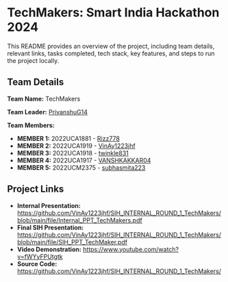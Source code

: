 # TechMakers: Smart India Hackathon 2024

This README provides an overview of the project, including team details, relevant links, tasks completed, tech stack, key features, and steps to run the project locally.

## Team Details

**Team Name:** TechMakers

**Team Leader:** [PriyanshuG14](https://github.com/Priyanshu14G)

**Team Members:**
- **MEMBER 1:** 2022UCA1881 - [Rizz778](https://github.com/Rizz778)
- **MEMBER 2:** 2022UCA1919 - [VinAy1223jhf](https://github.com/VinAy1223jhf)
- **MEMBER 3:** 2022UCA1918 - [twinkle831](https://github.com/twinkle831)
- **MEMBER 4:** 2022UCA1917 - [VANSHKAKKAR04](https://github.com/VANSHKAKKAR04)
- **MEMBER 5:** 2022UCM2375 - [subhasmita223](https://github.com/subhasmita223)

## Project Links

- **Internal Presentation:** https://github.com/VinAy1223jhf/SIH_INTERNAL_ROUND_1_TechMakers/blob/main/file/Internal_PPT_TechMakers.pdf
- **Final SIH Presentation:** https://github.com/VinAy1223jhf/SIH_INTERNAL_ROUND_1_TechMakers/blob/main/file/SIH_PPT_TechMaker.pdf
- **Video Demonstration:** https://www.youtube.com/watch?v=fWYyFPUtgtk
- **Source Code:** https://github.com/VinAy1223jhf/SIH_INTERNAL_ROUND_1_TechMakers/

